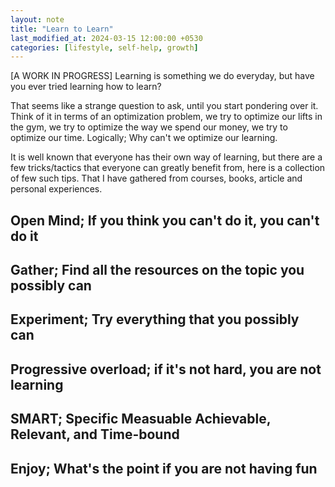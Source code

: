 ```yaml
---
layout: note
title: "Learn to Learn"
last_modified_at: 2024-03-15 12:00:00 +0530
categories: [lifestyle, self-help, growth]
---
```


[A WORK IN PROGRESS] Learning is something we do everyday, but have you ever tried learning how to learn?

That seems like a strange question to ask, until you start pondering over it. 
Think of it in terms of an optimization problem, we try to optimize our lifts in the gym, we try to optimize the way we spend our money, we try to optimize our time. Logically; Why can't we optimize our learning. 

It is well known that everyone has their own way of learning, but there are a few tricks/tactics that everyone can greatly benefit from, here is a collection of few such tips. That I have gathered from courses, books, article and personal experiences. 

## Open Mind; If you think you can't do it, you can't do it

## Gather; Find all the resources on the topic you possibly can

## Experiment; Try everything that you possibly can 

## Progressive overload; if it's not hard, you are not learning 

## SMART; Specific Measuable Achievable, Relevant, and Time-bound

## Enjoy; What's the point if you are not having fun

